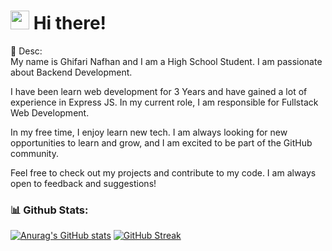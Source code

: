 <h1><img src="https://media.tenor.com/images/b617c36f9db276d3146e974b8ff64f4c/tenor.gif" width="30px"> Hi there!</h1>

📃 Desc:
<br/>
My name is Ghifari Nafhan and I am a High School Student. I am passionate about Backend Development.

I have been learn web development for 3 Years and have gained a lot of experience in Express JS. In my current role, I am responsible for Fullstack Web Development.

In my free time, I enjoy learn new tech. I am always looking for new opportunities to learn and grow, and I am excited to be part of the GitHub community.

Feel free to check out my projects and contribute to my code. I am always open to feedback and suggestions!

### 📊 Github Stats:

[![Anurag's GitHub stats](https://github-readme-stats.vercel.app/api?username=gnafhan&theme=tokyonight)](https://github.com/anuraghazra/github-readme-stats)
[![GitHub Streak](https://github-readme-streak-stats.herokuapp.com?user=gnafhan&theme=tokyonight&date_format=M%20j%5B%2C%20Y%5D)](https://git.io/streak-stats)
